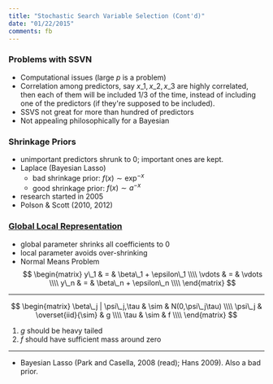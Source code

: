 ```yaml
---
title: "Stochastic Search Variable Selection (Cont'd)"
date: "01/22/2015"
comments: fb
---
```


###  Problems with SSVN

- Computational issues (large $p$ is a problem)
- Correlation among predictors, say $x\_1,x\_2,x\_3$ are highly correlated, then each of them will be included $1/3$ of the time, instead of including one of the predictors (if they're supposed to be included).
- SSVS not great for more than hundred of predictors
- Not appealing philosophically for a Bayesian


### Shrinkage Priors

- unimportant predictors shrunk to 0; important ones are kept.
- Laplace (Bayesian Lasso)
  - bad shrinkage prior: $f(x) \sim \exp^{-x}$
  - good shrinkage prior: $f(x) \sim a^{-x}$
- research started in 2005
- Polson & Scott (2010, 2012)


### [Global Local Representation](/assets/ams268/bayesReg.pdf)

- global parameter shrinks all coefficients to 0
- local parameter avoids over-shrinking
- Normal Means Problem
$$
\begin{matrix}
  y\_1 & = & \beta\_1 + \epsilon\_1 \\\\
  \vdots & = & \vdots \\\\
  y\_n & = & \beta\_n + \epsilon\_n \\\\
\end{matrix}
$$

***

$$
\begin{matrix}
  \beta\_j | \psi\_j,\tau & \sim & N(0,\psi\_j\tau) \\\\
  \psi\_j & \overset{iid}{\sim} & g \\\\
  \tau & \sim & f \\\\
\end{matrix}
$$

1. $g$ should be heavy tailed
2. $f$ should have sufficient mass around zero

*** 

- Bayesian Lasso (Park and Casella, 2008 (read); Hans 2009). Also a bad prior.
